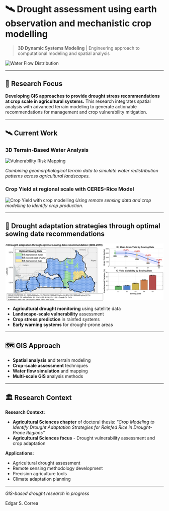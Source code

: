 # 🛰️ Drought assessment using earth observation and mechanistic crop modelling

> **3D Dynamic Systems Modeling** | Engineering approach to computational modeling and spatial analysis

![Water Flow Distribution](media/1.gif)

---

## 🎯 Research Focus

**Developing GIS approaches to provide drought stress recommendations at crop scale in agricultural systems.** This research integrates spatial analysis with advanced terrain modeling to generate actionable recommendations for management and crop vulnerability mitigation.

---

## 🛰️ Current Work

### **3D Terrain-Based Water Analysis**
![Vulnerability Risk Mapping](media/2.gif)

*Combining geomorphological terrain data to simulate water redistribution patterns across agricultural landscapes.*

### **Crop Yield at regional scale with CERES-Rice Model** 

![Crop Yield with crop modelling](media/3.gif)
*Using remote sensing data and crop modelling to identify crop production.*

---

## 🌾 Drought adaptation strategies through optimal sowing date recommendations
![Target Recomendations](media/4.png)
- **Agricultural drought monitoring** using satellite data
- **Landscape-scale vulnerability** assessment  
- **Crop stress prediction** in rainfed systems
- **Early warning systems** for drought-prone areas

---

## 🗺️ GIS Approach

- **Spatial analysis** and terrain modeling
- **Crop-scale assessment** techniques
- **Water flow simulation** and mapping
- **Multi-scale GIS** analysis methods

---

## 🏛️ Research Context

**Research Context:**
- **Agricultural Sciences chapter** of doctoral thesis: *"Crop Modeling to Identify Drought Adaptation Strategies for Rainfed Rice in Drought-Prone Regions"*
- **Agricultural Sciences focus** - Drought vulnerability assessment and crop adaptation

**Applications:**
- Agricultural drought assessment
- Remote sensing methodology development
- Precision agriculture tools
- Climate adaptation planning


---

*GIS-based drought research in progress*

Edgar S. Correa
